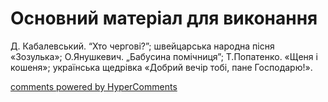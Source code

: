 <div id="hypercomments_widget" class="js-hypercomments-widget invisible"></div>


# Основний матеріал для виконання

Д. Кабалевський.  “Хто чергові?”; швейцарська народна пісня «Зозулька»; О.Янушкевич. „Бабусина помічниця”; Т.Попатенко. «Щеня і кошеня»; українська щедрівка «Добрий вечір тобі, пане Господарю!». 

<div class="js-hypercomments-container">
    <a href="http://hypercomments.com" class="hc-link" title="comments widget">comments powered by HyperComments</a>
</div>